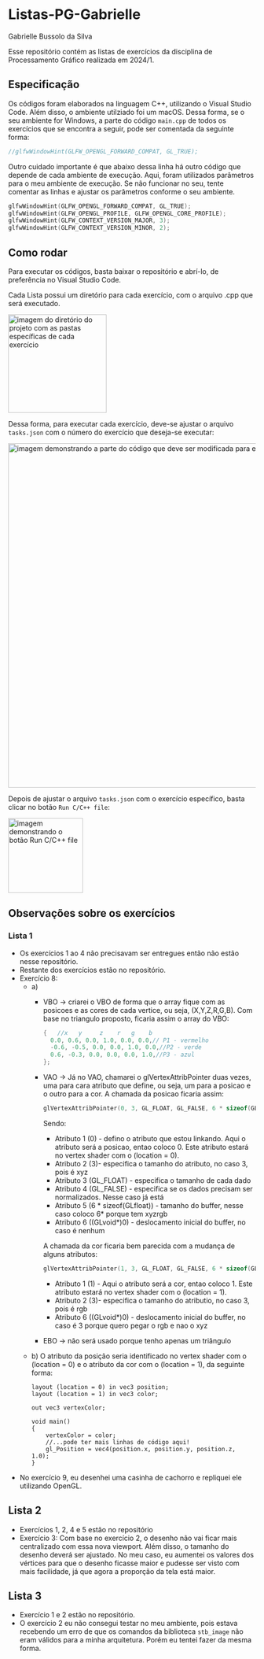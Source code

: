 # Listas-PG-Gabrielle

Gabrielle Bussolo da Silva

Esse repositório contém as listas de exercícios da disciplina de Processamento Gráfico realizada em 2024/1.

## Especificação
Os códigos foram elaborados na linguagem C++, utilizando o Visual Studio Code. 
Além disso, o ambiente utilziado foi um macOS. Dessa forma, se o seu ambiente for Windows, a parte do código ``main.cpp`` de todos os exercícios que se encontra a seguir, pode ser comentada da seguinte forma:

```C++
//glfwWindowHint(GLFW_OPENGL_FORWARD_COMPAT, GL_TRUE);
```

Outro cuidado importante é que abaixo dessa linha há outro código que depende de cada ambiente de execução. Aqui, foram utilizados parâmetros para o meu ambiente de execução. Se não funcionar no seu, tente comentar as linhas e ajustar os parâmetros conforme o seu ambiente.

```C++
glfwWindowHint(GLFW_OPENGL_FORWARD_COMPAT, GL_TRUE);
glfwWindowHint(GLFW_OPENGL_PROFILE, GLFW_OPENGL_CORE_PROFILE);
glfwWindowHint(GLFW_CONTEXT_VERSION_MAJOR, 3);
glfwWindowHint(GLFW_CONTEXT_VERSION_MINOR, 2);
```

## Como rodar
Para executar os códigos, basta baixar o repositório e abrí-lo, de preferência no Visual Studio Code.

Cada Lista possui um diretório para cada exercício, com o arquivo .cpp que será executado.

<img width="200" alt="imagem do diretório do projeto com as pastas específicas de cada exercício" src="https://github.com/gabriellebussolo/Listas-PG-Gabrielle/assets/86787630/7900ed4f-afe1-414f-b13a-047fade1314b">

Dessa forma, para executar cada exercício, deve-se ajustar o arquivo ``tasks.json`` com o número do exercício que deseja-se executar:

<img width="700" alt="imagem demonstrando a parte do código que deve ser modificada para executar cada exercício" src="https://github.com/gabriellebussolo/Listas-PG-Gabrielle/assets/86787630/755f61dd-50b6-4e6a-9ae7-6bf57eab4b7f">

Depois de ajustar o arquivo ``tasks.json`` com o exercício específico, basta clicar no botão ``Run C/C++ file``:

<img width="152" alt="imagem demonstrando o botão Run C/C++ file" src="https://github.com/gabriellebussolo/Listas-PG-Gabrielle/assets/86787630/549b59ff-2ca1-40ed-a42b-00212262c1fc">

## Observações sobre os exercícios

### Lista 1
- Os exercícios 1 ao 4 não precisavam ser entregues então não estão nesse repositório.
- Restante dos exercícios estão no repositório.
- Exercício 8:
  - a)
    - VBO -> criarei o VBO de forma que o array fique com as posicoes e as cores de cada vertice, ou seja, (X,Y,Z,R,G,B).
      Com base no triangulo proposto, ficaria assim o array do VBO:
      ```C++
      {   //x   y     z    r   g    b
      	0.0, 0.6, 0.0, 1.0, 0.0, 0.0,// P1 - vermelho
      	-0.6, -0.5, 0.0, 0.0, 1.0, 0.0,//P2 - verde
      	0.6, -0.3, 0.0, 0.0, 0.0, 1.0,//P3 - azul
      };
      ```
    - VAO -> Já no VAO, chamarei o glVertexAttribPointer duas vezes, uma para cara atributo que define, ou seja, um para a posicao e o outro para a cor.
      A chamada da posicao ficaria assim:
      ```C++
      glVertexAttribPointer(0, 3, GL_FLOAT, GL_FALSE, 6 * sizeof(GLfloat), (GLvoid*)0);
      ```
      Sendo:
      - Atributo 1 (0) - defino o atributo que estou linkando. Aqui o atributo será a posicao, entao coloco 0. Este atributo estará no vertex shader com o (location = 0).
      - Atributo 2 (3)- especifica o tamanho do atributo, no caso 3, pois é xyz
      - Atributo 3 (GL_FLOAT) - especifica o tamanho de cada dado
      - Atributo 4 (GL_FALSE) - especifica se os dados precisam ser normalizados. Nesse caso já está
      - Atributo 5 (6 * sizeof(GLfloat)) - tamanho do buffer, nesse caso coloco 6* porque tem xyzrgb
      - Atributo 6 ((GLvoid*)0) - deslocamento inicial do buffer, no caso é nenhum
        
      A chamada da cor ficaria bem parecida com a mudança de alguns atributos:
      
      ```C++
      glVertexAttribPointer(1, 3, GL_FLOAT, GL_FALSE, 6 * sizeof(GLfloat), (GLvoid*)(3* sizeof(GLfloat)));
      ```
      - Atributo 1 (1) - Aqui o atributo será a cor, entao coloco 1. Este atributo estará no vertex shader com o (location = 1).
      - Atributo 2 (3)- especifica o tamanho do atributio, no caso 3, pois é rgb
      - Atributo 6 ((GLvoid*)0) - deslocamento inicial do buffer, no caso é 3 porque quero pegar o rgb e nao o xyz

    - EBO -> não será usado porque tenho apenas um triângulo
  - b) O atributo da posição seria identificado no vertex shader com o (location = 0) e o atributo da cor com o (location = 1), da seguinte forma:
    ```
    layout (location = 0) in vec3 position;
    layout (location = 1) in vec3 color;
    
    out vec3 vertexColor;
    
    void main()
    {
    	vertexColor = color;
    	//...pode ter mais linhas de código aqui!
    	gl_Position = vec4(position.x, position.y, position.z, 1.0);
    }
    ```
- No exercício 9, eu desenhei uma casinha de cachorro e repliquei ele utilizando OpenGL.

## Lista 2
- Exercícios 1, 2, 4 e 5 estão no repositório
- Exercício 3: Com base no exercício 2, o desenho não vai ficar mais centralizado com essa nova viewport. Além disso, o tamanho do desenho deverá ser ajustado. No meu caso, eu aumentei os valores dos vértices para que o desenho ficasse maior e pudesse ser visto com mais facilidade, já que agora a proporção da tela está maior.

## Lista 3
- Exercício 1 e 2 estão no repositório.
- O exercício 2 eu não consegui testar no meu ambiente, pois estava recebendo um erro de que os comandos da biblioteca ``stb_image`` não eram válidos para a minha arquitetura. Porém eu tentei fazer da mesma forma.
